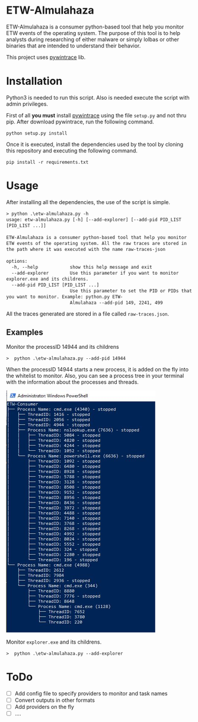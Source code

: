 # ETW-Almulahaza

ETW-Almulahaza is a consumer python-based tool that help you monitor ETW events of the operating system. The purpose of this tool is to help analysts during researching of either malware or simply lolbas or other binaries that are intended to understand their behavior. 

This project uses [pywintrace](https://github.com/fireeye/pywintrace) lib.

# Installation

Python3 is needed to run this script. Also is needed execute the script with admin privileges.

First of all **you must** install [pywintrace](https://github.com/fireeye/pywintrace) using the file `setup.py` and not thru pip. After download pywintrace, run the following command.

```
python setup.py install
```

Once it is executed, install the dependencies used by the tool by cloning this repository and executing the following command.

```
pip install -r requirements.txt
```

# Usage

After installing all the dependencies, the use of the script is simple.

```
> python .\etw-almulahaza.py -h
usage: etw-almulahaza.py [-h] [--add-explorer] [--add-pid PID_LIST [PID_LIST ...]]

ETW-Almulahaza is a consumer python-based tool that help you monitor ETW events of the operating system. All the raw traces are stored in the path where it was executed with the name raw-traces-json

options:
  -h, --help            show this help message and exit
  --add-explorer        Use this parameter if you want to monitor explorer.exe and its childrens.
  --add-pid PID_LIST [PID_LIST ...]
                        Use this parameter to set the PID or PIDs that you want to monitor. Example: python.py ETW-
                        Almulahaza --add-pid 149, 2241, 499
```

All the traces generated are stored in a file called `raw-traces.json`.

## Examples

Monitor the processID 14944 and its childrens

```
>  python .\etw-almulahaza.py --add-pid 14944
```

When the processID 14944 starts a new process, it is added on the fly into the whitelist to monitor. Also, you can see a process tree in your terminal with the information about the processes and threads.

![processtree](https://github.com/jstnk9/ETW-Almulahaza/blob/main/img/process-tree.jpg?raw=true) 


Monitor `explorer.exe` and its childrens.

```
>  python .\etw-almulahaza.py --add-explorer
```

# ToDo 
- [ ] Add config file to specify providers to monitor and task names
- [ ] Convert outputs in other formats
- [ ] Add providers on the fly
- [ ] ....
